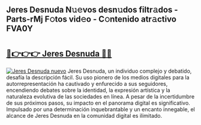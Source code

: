 ## Jeres Desnuda N𝚞𝚎vos desn𝚞dos filtr𝚊dos - Parts-rMj F𝚘tos vid𝚎o - C𝚘ntenido atr𝚊ctivo FVA0Y

# <h2><a href="http://mb92v4.tromn.icu/?c=Jeres+Desnuda">🔗👉👉👉 Jeres Desnuda 🔗🔗</a></h2>

[![Jeres Desnuda nuevo](https://i.imgur.com/pEAQMta.gif)](http://mb92v4.tromn.icu/?c=Jeres+Desnuda)
Jeres Desnuda, un individuo complejo y debatido, desafía la descripción fácil. Su uso pionero de los medios digitales para la autorrepresentación ha cautivado y enfurecido a sus seguidores, encendiendo debates sobre la identidad, la expresión artística y la naturaleza evolutiva de las sociedades en línea. A pesar de la incertidumbre de sus próximos pasos, su impacto en el panorama digital es significativo. Impulsado por una determinación inquebrantable y un encanto innegable, el alcance de Jeres Desnuda en la comunidad digital es ilimitado.
